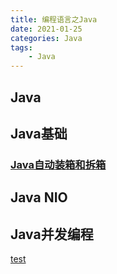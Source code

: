 ```yaml
---
title: 编程语言之Java
date: 2021-01-25
categories: Java
tags:
	- Java
---
```


## Java

## Java基础

### [Java自动装箱和拆箱](https://lovzi.cn/2021/01/25/Java/Java%E8%87%AA%E5%8A%A8%E8%A3%85%E7%AE%B1%E5%92%8C%E6%8B%86%E7%AE%B1/)

## Java NIO

## Java并发编程

[test](./Java自动装箱和拆箱.md)

